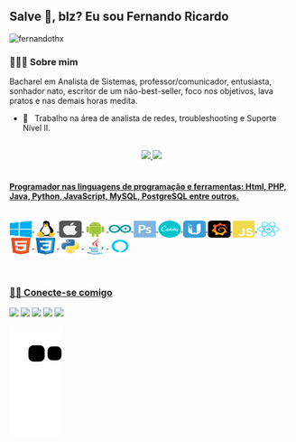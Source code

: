<h2> Salve 👋, blz? Eu sou Fernando Ricardo</h2>
<p align="left"> <img src="https://komarev.com/ghpvc/?username=fernandothx" alt="fernandothx"/> 
</p>
<h3> 👨🏻‍💻 Sobre mim </h3>

Bacharel em Analista de Sistemas, professor/comunicador, entusiasta, sonhador nato, escritor de um não-best-seller, foco nos objetivos, lava pratos e nas demais horas medita. 

- 💼 &nbsp; Trabalho na área de analista de redes, troubleshooting e Suporte Nível II.
<br>

<div align="center">
  <a href="https://github.com/fernandothx/readme">
  <img height="180em" src="https://github-readme-stats.vercel.app/api?username=fernandothx&show_icons=true&theme=dracula&include_all_commits=true&count_private=true"/>
  <img height="180em" src="https://github-readme-stats.vercel.app/api/top-langs/?username=fernandothx&layout=compact&langs_count=7&theme=dracula"/>
</div>
  <br>
 <h4> Programador nas linguagens de programação e ferramentas: Html, PHP, Java, Python, JavaScript, MySQL, PostgreSQL entre outros.</h4>
<div style="display: inline_block"><br>
  <img align="center" alt="Windows" height="30" width="40" src="https://github.com/devicons/devicon/blob/master/icons/windows8/windows8-original.svg">
  <img align="center" alt="Linux" height="30" width="40" src="https://github.com/devicons/devicon/blob/master/icons/linux/linux-original.svg">
  <img align="center" alt="MAC" height="30" width="40" src="https://github.com/edent/SuperTinyIcons/blob/master/images/svg/apple.svg">
  <img align="center" alt="Android" height="30" width="40" src="https://github.com/devicons/devicon/blob/master/icons/android/android-original.svg">
  <img align="center" alt="Arduino" height="30" width="40" src="https://github.com/devicons/devicon/blob/master/icons/arduino/arduino-original.svg">
  <img align="center" alt="Photoshop" height="30" width="40" src="https://github.com/devicons/devicon/blob/master/icons/photoshop/photoshop-plain.svg"> 
  <img align="center" alt="Canva" height="30" width="40" src="https://github.com/devicons/devicon/blob/master/icons/canva/canva-original.svg"> 
  <img align="center" alt="Ubiquiti" height="30" width="40" src="https://github.com/edent/SuperTinyIcons/blob/master/images/svg/ubiquiti.svg">  
  <img align="center" alt="Grafana" height="30" width="40" src="https://github.com/edent/SuperTinyIcons/blob/master/images/svg/grafana.svg">  
  <img align="center" alt="Js" height="30" width="40" src="https://raw.githubusercontent.com/devicons/devicon/master/icons/javascript/javascript-plain.svg">
  <img align="center" alt="React" height="30" width="40" src="https://raw.githubusercontent.com/devicons/devicon/master/icons/react/react-original.svg">
  <img align="center" alt="HTML" height="30" width="40" src="https://raw.githubusercontent.com/devicons/devicon/master/icons/html5/html5-original.svg">
  <img align="center" alt="CSS" height="30" width="40" src="https://raw.githubusercontent.com/devicons/devicon/master/icons/css3/css3-original.svg">
  <img align="center" alt="Python" height="30" width="40" src="https://raw.githubusercontent.com/devicons/devicon/master/icons/python/python-original.svg">
  <img align="center" alt="Java" height="30" width="40" src="https://github.com/devicons/devicon/blob/master/icons/java/java-original.svg">
  <img align="center" alt="Alexa" height="30" width="40" src="https://github.com/edent/SuperTinyIcons/blob/master/images/svg/amazon_alexa.svg">
</div>
  <br><br>
<h3> 🤝🏻 Conecte-se comigo </h3>
 
<div> 
  <a href="https://www.youtube.com/channel/UCjW7C6-j_-kSC0TRBWklHvw" target="_blank"><img src="https://img.shields.io/badge/YouTube-FF0000?style=for-the-badge&logo=youtube&logoColor=white" target="_blank"></a>
  <a href="https://www.instagram.com/nandothx/" target="_blank"><img src="https://img.shields.io/badge/-Instagram-%23E4405F?style=for-the-badge&logo=instagram&logoColor=white" target="_blank"></a>
 <a href="https://discord.com/channels/fernandothx#1526" target="_blank"><img src="https://img.shields.io/badge/Discord-7289DA?style=for-the-badge&logo=discord&logoColor=white" target="_blank"></a> 
  <a href = "mailto:fernandothx@gmail.com"><img src="https://img.shields.io/badge/-Gmail-%23333?style=for-the-badge&logo=gmail&logoColor=white" target="_blank"></a>
  <a href="https://www.linkedin.com/in/fernando-ricardo/" target="_blank"><img src="https://img.shields.io/badge/-LinkedIn-%230077B5?style=for-the-badge&logo=linkedin&logoColor=white" target="_blank"></a> 
 
  ![Snake animation](https://github.com/rafaballerini/rafaballerini/blob/output/github-contribution-grid-snake.svg)
 
</div>
